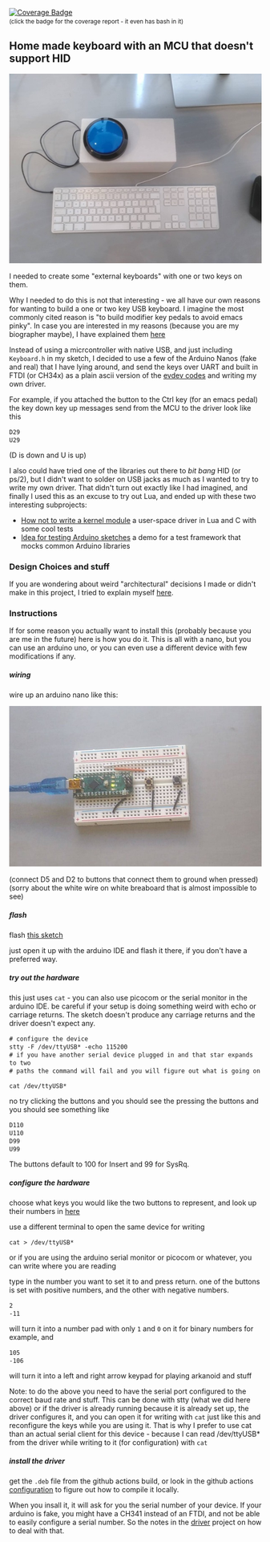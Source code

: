 [![Coverage Badge](https://alex028502.github.io/serial-keyboard/badge.png)](https://alex028502.github.io/serial-keyboard/)
<br /><small>(click the badge for the coverage report - it even has bash in it)</small>

## Home made keyboard with an MCU that doesn't support HID

![big button in box connected by usb to keyboard](./docs/big-button.jpg)

I needed to create some "external keyboards" with one or two keys on them.

Why I needed to do this is not that interesting - we all have our own reasons
for wanting to build a one or two key USB keyboard. I imagine the most commonly
cited reason is "to build modifier key pedals to avoid emacs pinky". In case you
are interested in my reasons (because you are my biographer maybe), I have
explained them [here](./docs/why.md)

Instead of using a micrcontroller with native USB, and just including
`Keyboard.h` in my sketch, I decided to use a few of the Arduino Nanos (fake
and real) that I have lying around, and send the keys over UART and built in
FTDI (or CH34x) as a plain ascii version of the
[evdev codes](https://github.com/torvalds/linux/blob/master/include/uapi/linux/input-event-codes.h)
and writing my own driver.

For example, if you attached the button to the Ctrl key (for an emacs pedal)
the key down key up messages send from the MCU to the driver look like this
```
D29
U29
```
(D is down and U is up)

I also could have tried one of the libraries out there to _bit bang_ HID
(or ps/2), but I didn't want to solder on USB jacks as much as I wanted to try
to write my own driver. That didn't turn out exactly like I had imagined, and
finally I used this as an excuse to try out Lua, and ended up with these two
interesting subprojects:

* [How not to write a kernel module](./driver)
a user-space driver in Lua and C with some cool tests
* [Idea for testing Arduino sketches](./firmware)
a demo for a test framework that mocks common Arduino libraries

### Design Choices and stuff

If you are wondering about weird "architectural" decisions I made or didn't
make in this project, I tried to explain myself [here](docs/design.md).

### Instructions

If for some reason you actually want to install this (probably because you are
me in the future) here is how you do it.  This is all with a nano, but you
can use an arduino uno, or you can even use a different device with few
modifications if any.

##### wiring

wire up an arduino nano like this:

![arduino nano on a breaboard](./docs/close-up.jpg)

(connect D5 and D2 to buttons that connect them to ground when pressed)
(sorry about the white wire on white breaboard that is almost impossible to see)

##### flash

flash [this sketch](firmware/SerialKeyboard/SerialKeyboard.ino)

just open it up with the arduino IDE and flash it there, if you don't have
a preferred way.

##### try out the hardware

this just uses `cat` - you can also use picocom or the serial monitor in the
arduino IDE. be careful if your setup is doing something weird with echo
or carriage returns. The sketch doesn't produce any carriage returns and the
driver doesn't expect any.

```
# configure the device
stty -F /dev/ttyUSB* -echo 115200
# if you have another serial device plugged in and that star expands to two
# paths the command will fail and you will figure out what is going on
```

```
cat /dev/ttyUSB*
```

no try clicking the buttons and you should see the pressing the buttons
 and you should see something like

```
D110
U110
D99
U99
```

The buttons default to 100 for Insert and 99 for SysRq.

##### configure the hardware

choose what keys you would like the two buttons to represent, and look up their
numbers in [here](https://github.com/torvalds/linux/blob/master/include/uapi/linux/input-event-codes.h)

use a different terminal to open the same device for writing

```
cat > /dev/ttyUSB*
```

or if you are using the arduino serial monitor or picocom or whatever, you can
write where you are reading

type in the number you want to set it to and press return. one of the buttons
is set with positive numbers, and the other with negative numbers.
```
2
-11
```
will turn it into a number pad with only `1` and `0` on it for binary numbers
for example, and
```
105
-106
```
will turn it into a left and right arrow keypad for playing arkanoid and stuff

Note: to do the above you need to have the serial port configured to the
correct baud rate and stuff.  This can be done with stty (what we did
here above) or if the driver is already running because it is already set up,
the driver configures it, and you can open it for writing with `cat` just like
this and reconfigure the keys while you are using it.  That is why I prefer
to use cat than an actual serial client for this device - because I can read
/dev/ttyUSB* from the driver while writing to it (for configuration) with `cat`

##### install the driver

get the `.deb` file from the github actions build, or look in the github actions
[configuration](.github/workflows/main.yml) to figure out how to compile it
locally.

When you insall it, it will ask for you the serial number of your device. If
your arduino is fake, you might have a CH341 instead of an FTDI, and not be
able to easily configure a serial number. So the notes in the [driver](./driver)
project on how to deal with that.

